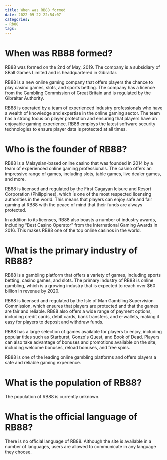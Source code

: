 ```yaml
---
title: When was RB88 formed
date: 2022-09-22 22:54:07
categories:
- Rb88
tags:
---
```



#  When was RB88 formed?

RB88 was formed on the 2nd of May, 2019. The company is a subsidiary of
8Ball Games Limited and is headquartered in Gibraltar.

 RB88 is a new online gaming company that offers
players the chance to play casino games, slots, and sports betting. The company has a
licence from the Gambling Commission of Great Britain and is regulated by the Gibraltar
Authority.

RB88 is operated by a team of experienced industry professionals who have a wealth of
knowledge and expertise in the online gaming sector. The team has a strong focus on player
protection and ensuring that players have an enjoyable gaming experience. RB88 employs the latest
software security technologies to ensure player data is protected at all times.

#  Who is the founder of RB88?

RB88 is a Malaysian-based online casino that was founded in 2014 by a team of experienced online gaming professionals. The casino offers an impressive range of games, including slots, table games, live dealer games, and more.

 RB88 is licensed and regulated by the First Cagayan leisure and Resort Corporation (Philippines), which is one of the most respected licensing authorities in the world. This means that players can enjoy safe and fair gaming at RB88 with the peace of mind that their funds are always protected.

In addition to its licenses, RB88 also boasts a number of industry awards, including “Best Casino Operator” from the International Gaming Awards in 2016. This makes RB88 one of the top online casinos in the world.

#  What is the primary industry of RB88?

RB88 is a gambling platform that offers a variety of games, including sports betting, casino games, and slots. The primary industry of RB88 is online gambling, which is a growing industry that is expected to reach over $60 billion in revenue by 2020.

RB88 is licensed and regulated by the Isle of Man Gambling Supervision Commission, which ensures that players are protected and that the games are fair and reliable. RB88 also offers a wide range of payment options, including credit cards, debit cards, bank transfers, and e-wallets, making it easy for players to deposit and withdraw funds.

RB88 has a large selection of games available for players to enjoy, including popular titles such as Starburst, Gonzo's Quest, and Book of Dead. Players can also take advantage of bonuses and promotions available on the site, including welcome bonuses, reload bonuses, and free spins.

RB88 is one of the leading online gambling platforms and offers players a safe and reliable gaming experience.

#  What is the population of RB88?

The population of RB88 is currently unknown.

#  What is the official language of RB88?

There is no official language of RB88. Although the site is available in a number of languages, users are allowed to communicate in any language they choose.